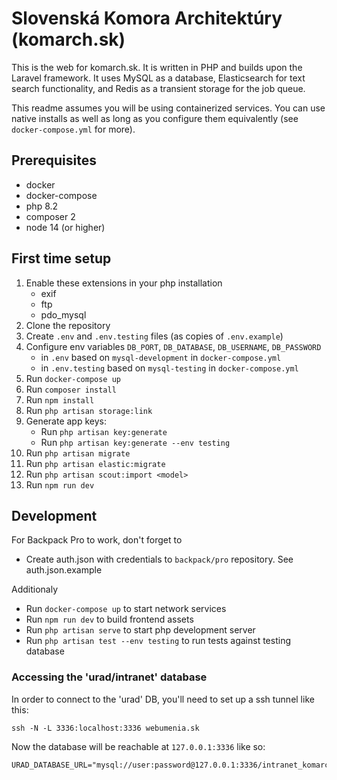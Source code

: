# Slovenská Komora Architektúry (komarch.sk)

This is the web for komarch.sk. It is written in PHP and builds upon the Laravel
framework. It uses MySQL as a database, Elasticsearch for text search
functionality, and Redis as a transient storage for the job queue.

This readme assumes you will be using containerized services. You can use native
installs as well as long as you configure them equivalently (see
`docker-compose.yml` for more).

## Prerequisites

- docker
- docker-compose
- php 8.2
- composer 2
- node 14 (or higher)

## First time setup

1. Enable these extensions in your php installation
    - exif
    - ftp
    - pdo_mysql
1. Clone the repository
1. Create `.env` and `.env.testing` files (as copies of `.env.example`)
1. Configure env variables `DB_PORT`, `DB_DATABASE`, `DB_USERNAME`, `DB_PASSWORD`
    - in `.env` based on `mysql-development` in `docker-compose.yml`
    - in `.env.testing` based on `mysql-testing` in `docker-compose.yml`
1. Run `docker-compose up`
1. Run `composer install`
1. Run `npm install`
1. Run `php artisan storage:link`
1. Generate app keys:
    - Run `php artisan key:generate`
    - Run `php artisan key:generate --env testing`
1. Run `php artisan migrate`
1. Run `php artisan elastic:migrate`
1. Run `php artisan scout:import <model>`
1. Run `npm run dev`

## Development

For Backpack Pro to work, don't forget to

- Create auth.json with credentials to `backpack/pro` repository. See auth.json.example

Additionaly

- Run `docker-compose up` to start network services
- Run `npm run dev` to build frontend assets
- Run `php artisan serve` to start php development server
- Run `php artisan test --env testing` to run tests against testing database

### Accessing the 'urad/intranet' database
In order to connect to the 'urad' DB, you'll need to set up a ssh tunnel like this:
```
ssh -N -L 3336:localhost:3336 webumenia.sk
```

Now the database will be reachable at `127.0.0.1:3336` like so:
```
URAD_DATABASE_URL="mysql://user:password@127.0.0.1:3336/intranet_komarch"
``` 
